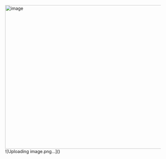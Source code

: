 <img width="1004" height="464" alt="image" src="https://github.com/user-attachments/assets/2d41ead6-176a-4153-872f-8d3e58581b20" />
![Uploading image.png…]()

